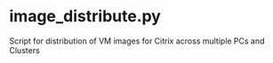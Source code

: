 # image_distribute.py

Script for distribution of VM images for Citrix across multiple PCs and Clusters